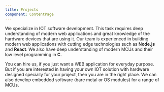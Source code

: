 ```yaml
---
title: Projects
component: ContentPage
---
```

We specialize in IOT software development.
This task requires deep understanding of modern web applications and great knowledge
of the hardware devices that are using it. Our team is experienced in building modern
web applications with cutting edge technologies such as **Node.js** and **React**.
We also have deep understanding of modern MCUs and their low level programming in **C**.

You can hire us, if you just want a WEB application for everyday purpose.
But if you are interested in having your own IOT solution with hardware designed
specially for your project, then you are in the right place. We can also develop
embedded software (bare metal or OS modules) for a range of MCUs.
